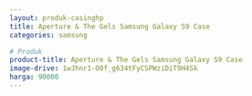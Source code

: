 ```yaml
---
layout: produk-casinghp
title: Aperture & The Gels Samsung Galaxy S9 Case
categories: samsung

# Produk
product-title: Aperture & The Gels Samsung Galaxy S9 Case
image-drive: 1wJhnr1-O0f_g634tFyCSPWziDiT9H4Sk
harga: 90000
---
```

